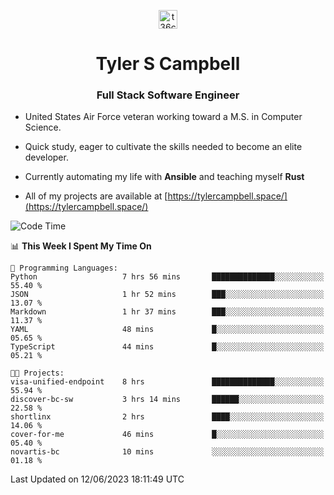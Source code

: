 <p align="center">
<a href="https://www.linkedin.com/in/t36campbell" target="blank"><img align="center" src="https://ik.imagekit.io/t36campbell/Portfolio/linkedin.png.original_m8bbGgPh6.png" alt="t36campbell" height="30" width="30" /></a>
</p>
<h1 align="center">Tyler S Campbell</h1>
<h3 align="center">Full Stack Software Engineer</h3>

* United States Air Force veteran working toward a M.S. in Computer Science.

* Quick study, eager to cultivate the skills needed to become an elite developer.

* Currently automating my life with **Ansible** and teaching myself **Rust**

* All of my projects are available at [https://tylercampbell.space/](https://tylercampbell.space/)

<!--START_SECTION:waka-->
![Code Time](http://img.shields.io/badge/Code%20Time-2%2C559%20hrs%2037%20mins-blue)

📊 **This Week I Spent My Time On** 

```text
💬 Programming Languages: 
Python                   7 hrs 56 mins       ██████████████░░░░░░░░░░░   55.40 % 
JSON                     1 hr 52 mins        ███░░░░░░░░░░░░░░░░░░░░░░   13.07 % 
Markdown                 1 hr 37 mins        ███░░░░░░░░░░░░░░░░░░░░░░   11.37 % 
YAML                     48 mins             █░░░░░░░░░░░░░░░░░░░░░░░░   05.65 % 
TypeScript               44 mins             █░░░░░░░░░░░░░░░░░░░░░░░░   05.21 % 

🐱‍💻 Projects: 
visa-unified-endpoint    8 hrs               ██████████████░░░░░░░░░░░   55.94 % 
discover-bc-sw           3 hrs 14 mins       ██████░░░░░░░░░░░░░░░░░░░   22.58 % 
shortlinx                2 hrs               ████░░░░░░░░░░░░░░░░░░░░░   14.06 % 
cover-for-me             46 mins             █░░░░░░░░░░░░░░░░░░░░░░░░   05.40 % 
novartis-bc              10 mins             ░░░░░░░░░░░░░░░░░░░░░░░░░   01.18 % 
```


 Last Updated on 12/06/2023 18:11:49 UTC
<!--END_SECTION:waka-->
